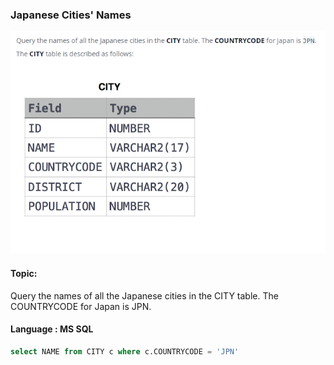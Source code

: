 ### Japanese Cities' Names

<img src="../PIc/6.png" alt="solution">


#### Topic:
Query the names of all the Japanese cities in the CITY table. The COUNTRYCODE for Japan is JPN.



#### Language : MS SQL
```sql
select NAME from CITY c where c.COUNTRYCODE = 'JPN'
```
